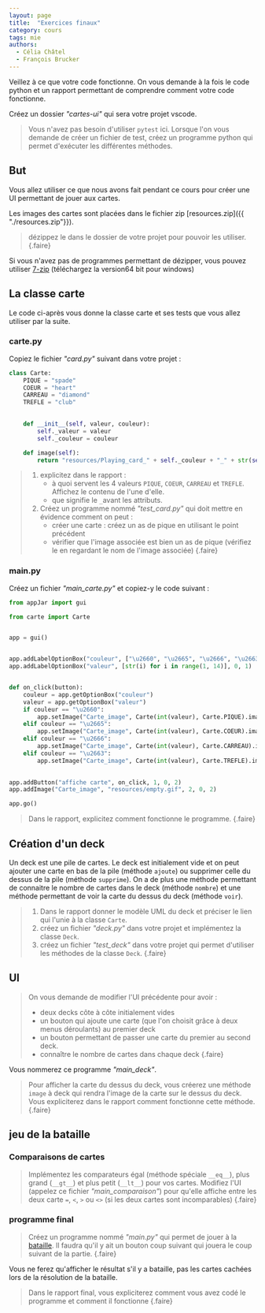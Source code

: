 ```yaml
---
layout: page
title:  "Exercices finaux"
category: cours
tags: mie
authors: 
  - Célia Châtel
  - François Brucker
---
```



Veillez à ce que votre code fonctionne. On vous demande à la fois le code python et un rapport permettant de comprendre comment votre code fonctionne.

Créez un dossier *"cartes-ui"* qui sera votre projet vscode.

> Vous n'avez pas besoin d'utiliser `pytest` ici. Lorsque l'on vous demande de créer un fichier de test, créez un programme python qui permet d'exécuter les différentes méthodes.

## But

Vous allez utiliser ce que nous avons fait pendant ce cours pour créer une UI permettant de jouer aux cartes.

Les images des cartes sont placées dans le fichier zip [resources.zip]({{ "./resources.zip"}}).

> dézippez le dans le dossier de votre projet pour pouvoir les utiliser.
{.faire}

Si vous n'avez pas de programmes permettant de dézipper, vous pouvez utiliser [7-zip](https://www.7-zip.org/download.html) (téléchargez la version64 bit pour windows)

## La classe carte

Le code ci-après vous donne la classe carte et ses tests que vous allez utiliser par la suite.

### carte.py

Copiez le fichier *"card.py"* suivant dans votre projet :

```python
class Carte:
    PIQUE = "spade"
    COEUR = "heart"
    CARREAU = "diamond"
    TREFLE = "club"
    

    def __init__(self, valeur, couleur):
        self._valeur = valeur
        self._couleur = couleur

    def image(self):
        return "resources/Playing_card_" + self._couleur + "_" + str(self._valeur) + ".gif"
```

> 1. explicitez dans le rapport :
>    * à quoi servent les 4 valeurs `PIQUE`, `COEUR`, `CARREAU` et `TREFLE`. Affichez le contenu de l'une d'elle.
>    * que signifie le `_`avant les attributs.
> 2. Créez un programme nommé *"test_card.py"* qui doit mettre en évidence comment on peut :
>    * créer une carte : créez un as de pique en utilisant le point précédent
>    * vérifier que l'image associée est bien un as de pique (vérifiez le en regardant le nom de l'image associée)
{.faire}

### main.py

Créez un fichier *"main_carte.py"* et copiez-y le code suivant :

```python
from appJar import gui

from carte import Carte


app = gui()


app.addLabelOptionBox("couleur", ["\u2660", "\u2665", "\u2666", "\u2663"], 0, 0)
app.addLabelOptionBox("valeur", [str(i) for i in range(1, 14)], 0, 1)


def on_click(button):
    couleur = app.getOptionBox("couleur")
    valeur = app.getOptionBox("valeur")
    if couleur == "\u2660":
        app.setImage("Carte_image", Carte(int(valeur), Carte.PIQUE).image())
    elif couleur == "\u2665":
        app.setImage("Carte_image", Carte(int(valeur), Carte.COEUR).image())
    elif couleur == "\u2666":
        app.setImage("Carte_image", Carte(int(valeur), Carte.CARREAU).image())
    elif couleur == "\u2663":
        app.setImage("Carte_image", Carte(int(valeur), Carte.TREFLE).image())
    

app.addButton("affiche carte", on_click, 1, 0, 2)
app.addImage("Carte_image", "resources/empty.gif", 2, 0, 2)

app.go()
```

> Dans le rapport, explicitez comment fonctionne le programme.
{.faire}

## Création d'un deck

Un deck est une pile de cartes. Le deck est initialement vide et on peut ajouter une carte en bas de la pile (méthode `ajoute`) ou supprimer celle du dessus de la pile (méthode `supprime`). On a de plus une méthode permettant de connaitre le nombre de cartes dans le deck (méthode `nombre`) et une méthode permettant de voir la carte du dessus du deck (méthode `voir`).

> 1. Dans le rapport donner le modèle UML du deck et préciser le lien qui l'unie à la classe `Carte`.
> 2. créez un fichier *"deck.py"* dans votre projet et implémentez la classe `Deck`.
> 3. créez un fichier *"test_deck"* dans votre projet qui permet d'utiliser les méthodes de la classe `Deck`.
{.faire}

## UI

>On vous demande de modifier l'UI précédente pour avoir :
>
> * deux decks côte à côte initialement vides
> * un bouton qui ajoute une carte (que l'on choisit grâce à deux menus déroulants) au premier deck
> * un bouton permettant de passer une carte du premier au second deck.
> * connaître le nombre de cartes dans chaque deck
{.faire}

Vous nommerez ce programme *"main_deck"*.

> Pour afficher la carte du dessus du deck, vous créerez une méthode `image` à deck qui rendra l'image de la carte sur le dessus du deck. Vous expliciterez dans le rapport comment fonctionne cette méthode.
{.faire}

## jeu de la bataille

### Comparaisons de cartes

> Implémentez les comparateurs égal (méthode spéciale `__eq__`), plus grand (`__gt__`) et plus petit (`__lt__`) pour vos cartes.
> Modifiez l'UI (appelez ce fichier *"main_comparaison"*) pour qu'elle affiche entre les deux carte `=`, `<`, `>` ou `<>` (si les deux cartes sont incomparables)
{.faire}

### programme final

> Créez un programme nommé *"main.py"* qui permet de jouer à la [bataille](https://fr.wikipedia.org/wiki/Bataille_(jeu)#R%C3%A8gle_actuelle). Il faudra qu'il y ait un bouton coup suivant qui jouera le coup suivant de la partie.
{.faire}

Vous ne ferez qu'afficher le résultat s'il y a bataille, pas les cartes cachées lors de la résolution de la bataille.

> Dans le rapport final, vous expliciterez comment vous avez codé le programme et comment il fonctionne
{.faire}
